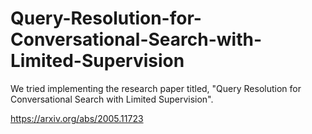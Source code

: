 # Query-Resolution-for-Conversational-Search-with-Limited-Supervision
We tried implementing the research paper titled, "Query Resolution for Conversational Search with Limited Supervision".

https://arxiv.org/abs/2005.11723


